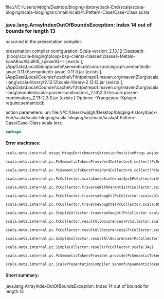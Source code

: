 file:///C:/Users/wjdgh/Desktop/bloging-tistory/back-End/scala/scala-bloging/scala-bloging/src/main/scala/4.Pattern-Case/Case-Class.scala
### java.lang.ArrayIndexOutOfBoundsException: Index 14 out of bounds for length 13

occurred in the presentation compiler.

presentation compiler configuration:
Scala version: 2.13.12
Classpath:
<WORKSPACE>\.bloop\scala-bloging\bloop-bsp-clients-classes\classes-Metals-EaeAKoxXQuiR3I_zpkse0Q== [exists ], <HOME>\AppData\Local\bloop\cache\semanticdb\com.sourcegraph.semanticdb-javac.0.11.0\semanticdb-javac-0.11.0.jar [exists ], <HOME>\AppData\Local\Coursier\cache\v1\https\repo1.maven.org\maven2\org\scala-lang\scala-library\2.13.12\scala-library-2.13.12.jar [exists ], <HOME>\AppData\Local\Coursier\cache\v1\https\repo1.maven.org\maven2\org\scala-lang\modules\scala-parser-combinators_2.13\2.3.0\scala-parser-combinators_2.13-2.3.0.jar [exists ]
Options:
-Yrangepos -Xplugin-require:semanticdb


action parameters:
uri: file:///C:/Users/wjdgh/Desktop/bloging-tistory/back-End/scala/scala-bloging/scala-bloging/src/main/scala/4.Pattern-Case/Case-Class.scala
text:
```scala
package `


```



#### Error stacktrace:

```
scala.meta.internal.mtags.MtagsEnrichments$XtensionPositionMtags.adjust(MtagsEnrichments.scala:245)
	scala.meta.internal.pc.PcSemanticTokensProvider$Collector$.collect(PcSemanticTokensProvider.scala:64)
	scala.meta.internal.pc.PcSemanticTokensProvider$Collector$.collect(PcSemanticTokensProvider.scala:19)
	scala.meta.internal.pc.PcCollector.scala$meta$internal$pc$PcCollector$$collect$1(PcCollector.scala:108)
	scala.meta.internal.pc.PcCollector.traverseWithParent$1(PcCollector.scala:177)
	scala.meta.internal.pc.PcCollector.traverseSought(PcCollector.scala:314)
	scala.meta.internal.pc.PcCollector.traverseSought$(PcCollector.scala:95)
	scala.meta.internal.pc.SimpleCollector.traverseSought(PcCollector.scala:337)
	scala.meta.internal.pc.PcCollector.resultAllOccurences(PcCollector.scala:89)
	scala.meta.internal.pc.PcCollector.resultAllOccurences$(PcCollector.scala:85)
	scala.meta.internal.pc.SimpleCollector.resultAllOccurences(PcCollector.scala:337)
	scala.meta.internal.pc.SimpleCollector.result(PcCollector.scala:342)
	scala.meta.internal.pc.PcSemanticTokensProvider.provide(PcSemanticTokensProvider.scala:73)
	scala.meta.internal.pc.ScalaPresentationCompiler.$anonfun$semanticTokens$1(ScalaPresentationCompiler.scala:196)
```
#### Short summary: 

java.lang.ArrayIndexOutOfBoundsException: Index 14 out of bounds for length 13